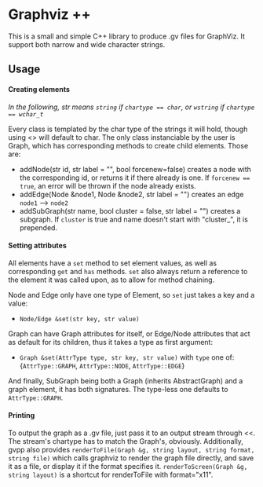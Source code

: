 # Graphviz ++

This is a small and simple C++ library to produce .gv files for GraphViz.
It support both narrow and wide character strings.

## Usage

#### Creating elements

*In the following, str means `string` if `chartype == char`,
or `wstring` if `chartype == wchar_t`*

Every class is templated by the char type of the strings it will hold, though
using <> will default to char. The only class instanciable by the user is Graph,
which has corresponding methods to create child elements. Those are:

* addNode(str id, str label = "", bool forcenew=false) creates a node with the corresponding id, or returns it if there already is one. If `forcenew == true`, an error will be thrown if the node already exists.
* addEdge(Node &node1, Node &node2, str label = "") creates an edge `node1` --> `node2`
* addSubGraph(str name, bool cluster = false, str label = "") creates a subgraph. If `cluster` is true and name doesn't start with "cluster_", it is prepended.

#### Setting attributes

All elements have a `set` method to set element values, as well as corresponding
`get` and `has` methods. `set` also always return a reference to the element it
was called upon, as to allow for method chaining.

Node and Edge only have one type of Element, so `set` just takes a key and a value:
 * `Node/Edge &set(str key, str value)`

Graph can have Graph attributes for itself, or Edge/Node attributes that act as
default for its children, thus it takes a type as first argument:
 * `Graph &set(AttrType type, str key, str value)` with `type` one of:
{`AttrType::GRAPH`, `AttrType::NODE`, `AttrType::EDGE`}

And finally, SubGraph being both a Graph (inherits AbstractGraph) and a graph
element, it has both signatures. The type-less one defaults to `AttrType::GRAPH`.

#### Printing

To output the graph as a .gv file, just pass it to an output stream through <<.
The stream's chartype has to match the Graph's, obviously. Additionally, gvpp
also provides `renderToFile(Graph &g, string layout, string format, string file)`
which calls graphviz to render the graph file directly, and save it as a file, or
display it if the format specifies it. `renderToScreen(Graph &g, string layout)`
is a shortcut for renderToFile with format="x11".
